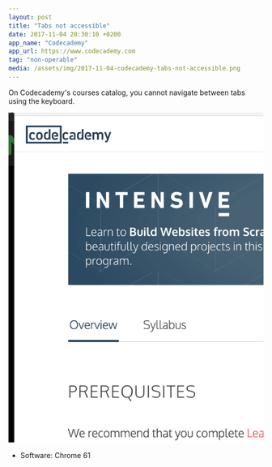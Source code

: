 ```yaml
---
layout: post
title: "Tabs not accessible"
date: 2017-11-04 20:30:10 +0200
app_name: "Codecademy"
app_url: https://www.codecademy.com
tag: "non-operable"
media: /assets/img/2017-11-04-codecademy-tabs-not-accessible.png
---
```


On Codecademy's courses catalog, you cannot navigate between tabs using the keyboard.

![Courses catalog of Codecademy's website](/assets/img/2017-11-04-codecademy-tabs-not-accessible.png)

* Software: Chrome 61
